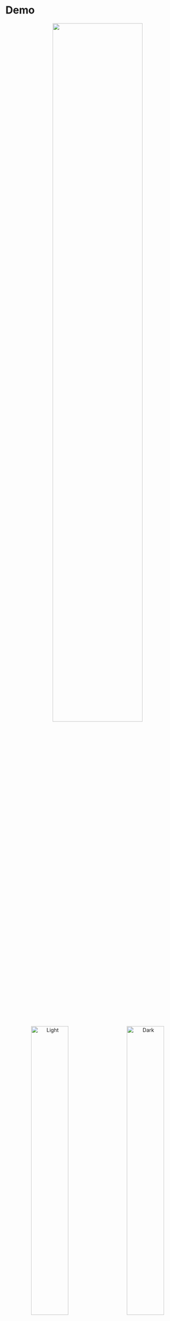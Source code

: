 # Demo



<p align="center">
<img src="https://github.com/haibuinam/Crafting-system/blob/main/Demo/Crafting.gif" width=70% height=70%>
</p>

<p align="center">
  <img alt="Light" src="https://github.com/haibuinam/Crafting-system/blob/main/Demo/FindItemByNameAndSwapItem.gif" width="45%" width="45%">
&nbsp; &nbsp; &nbsp; &nbsp;
  <img alt="Dark" src="https://github.com/haibuinam/Crafting-system/blob/main/Demo/SortAndFilterResults.gif" width="45%" width="45%">
</p>

# Crafting-system
This repository contains the code I made for Crafting-system using Unreal Engine 5.
# Algorithms and Data Structures
1. Map: to find the crafting recipe for all items.
2. Set: to save recipes for all items (Each item has its own recipe)
3. Regex: to get number when the user enters input (even if they mistyped the syntax)
# Automatic processing
1. Self-updating item recipes by handling text (provided that the text is written in the syntax of % mark for quantity, // mark for separator between items)
2. If the software checks that modified-table has changed, it automatically updates the data table based on the modified-table check result.

